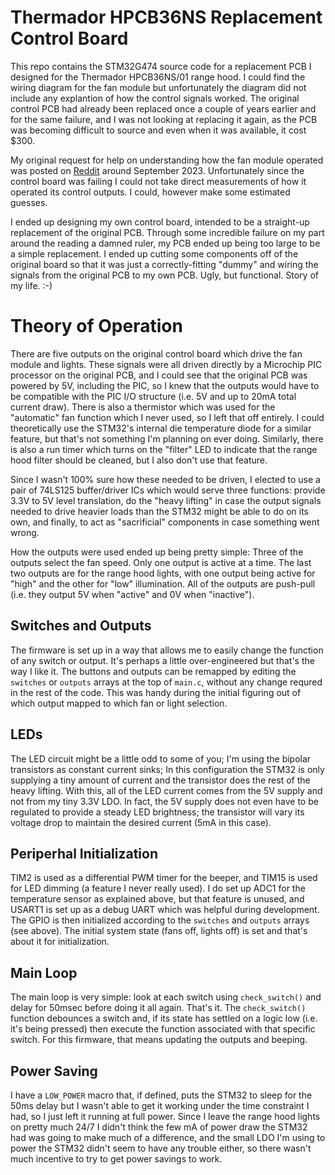 # Thermador HPCB36NS Replacement Control Board

This repo contains the STM32G474 source code for a replacement PCB I designed for the Thermador HPCB36NS/01 range hood. I could find the wiring diagram for the fan module but unfortunately the diagram did not include any explantion of how the control signals worked. The original control PCB had already been replaced once a couple of years earlier and for the same failure, and I was not looking at replacing it again, as the PCB was becoming difficult to source and even when it was available, it cost $300.

My original request for help on understanding how the fan module operated was posted on [Reddit](https://www.reddit.com/r/appliancerepair/comments/17rnkx2/thermador_range_hood_control_board_failed_just/) around September 2023. Unfortunately since the control board was failing I could not take direct measurements of how it operated its control outputs. I could, however make some estimated guesses.

I ended up designing my own control board, intended to be a straight-up replacement of the original PCB. Through some incredible failure on my part around the reading a damned ruler, my PCB ended up being too large to be a simple replacement. I ended up cutting some components off of the original board so that it was just a correctly-fitting "dummy" and wiring the signals from the original PCB to my own PCB. Ugly, but functional. Story of my life. :-)

# Theory of Operation

There are five outputs on the original control board which drive the fan module and lights. These signals were all driven directly by a Microchip PIC processor on the original PCB, and I could see that the original PCB was powered by 5V, including the PIC, so I knew that the outputs would have to be compatible with the PIC I/O structure (i.e. 5V and up to 20mA total current draw). There is also a thermistor which was used for the "automatic" fan function which I never used, so I left that off entirely. I could theoretically use the STM32's internal die temperature diode for a similar feature, but that's not something I'm planning on ever doing. Similarly, there is also a run timer which turns on the "filter" LED to indicate that the range hood filter should be cleaned, but I also don't use that feature.

Since I wasn't 100% sure how these needed to be driven, I elected to use a pair of 74LS125 buffer/driver ICs which would serve three functions: provide 3.3V to 5V level translation, do the "heavy lifting" in case the output signals needed to drive heavier loads than the STM32 might be able to do on its own, and finally, to act as "sacrificial" components in case something went wrong.

How the outputs were used ended up being pretty simple: Three of the outputs select the fan speed. Only one output is active at a time. The last two outputs are for the range hood lights, with one output being active for "high" and the other for "low" illumination. All of the outputs are push-pull (i.e. they output 5V when "active" and 0V when "inactive").

## Switches and Outputs

The firmware is set up in a way that allows me to easily change the function of any switch or output. It's perhaps a little over-engineered but that's the way I like it. The buttons and outputs can be remapped by editing the `switches` or `outputs` arrays at the top of `main.c`, without any change requred in the rest of the code. This was handy during the initial figuring out of which output mapped to which fan or light selection.

## LEDs

The LED circuit might be a little odd to some of you; I'm using the bipolar transistors as constant current sinks; In this configuration the STM32 is only supplying a tiny amount of current and the transistor does the rest of the heavy lifting. With this, all of the LED current comes from the 5V supply and not from my tiny 3.3V LDO. In fact, the 5V supply does not even have to be regulated to provide a steady LED brightness; the transistor will vary its voltage drop to maintain the desired current (5mA in this case).

## Periperhal Initialization

TIM2 is used as a differential PWM timer for the beeper, and TIM15 is used for LED dimming (a feature I never really used). I do set up ADC1 for the temperature sensor as explained above, but that feature is unused, and USART1 is set up as a debug UART which was helpful during development. The GPIO is then initialized according to the `switches` and `outputs` arrays (see above). The initial system state (fans off, lights off) is set and that's about it for initialization. 

## Main Loop

The main loop is very simple: look at each switch using `check_switch()` and delay for 50msec before doing it all again. That's it. The `check_switch()` function debounces a switch and, if its state has settled on a logic low (i.e. it's being pressed) then execute the function associated with that specific switch. For this firmware, that means updating the outputs and beeping.

## Power Saving

I have a `LOW_POWER` macro that, if defined, puts the STM32 to sleep for the 50ms delay but I wasn't able to get it working under the time constraint I had, so I just left it running at full power. Since I leave the range hood lights on pretty much 24/7 I didn't think the few mA of power draw the STM32 had was going to make much of a difference, and the small LDO I'm using to power the STM32 didn't seem to have any trouble either, so there wasn't much incentive to try to get power savings to work.

